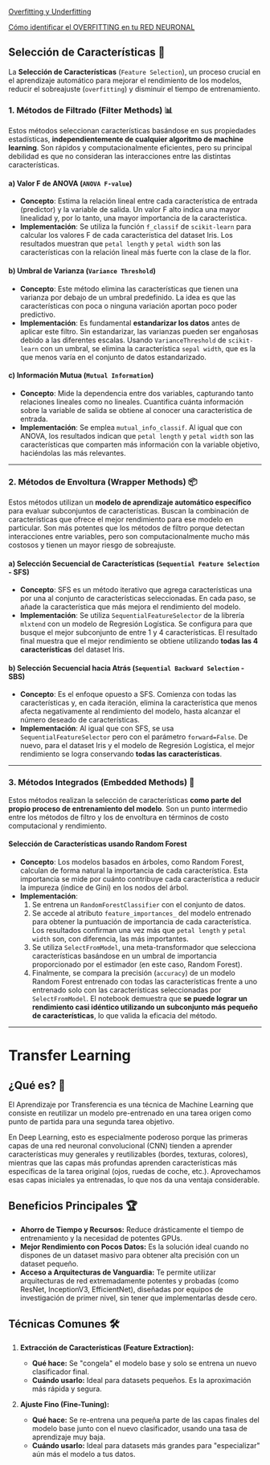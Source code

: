 [Overfitting y Underfitting](https://www.youtube.com/watch?v=7-6X3DTt3R8)

[Cómo identificar el OVERFITTING en tu RED NEURONAL](https://www.youtube.com/watch?v=ZmLKqZYlYUI)


## Selección de Características 🎯

La **Selección de Características** (`Feature Selection`), un proceso crucial en el aprendizaje automático para mejorar el rendimiento de los modelos, reducir el sobreajuste (`overfitting`) y disminuir el tiempo de entrenamiento.

### **1. Métodos de Filtrado (Filter Methods)** 📊

Estos métodos seleccionan características basándose en sus propiedades estadísticas, **independientemente de cualquier algoritmo de machine learning**. Son rápidos y computacionalmente eficientes, pero su principal debilidad es que no consideran las interacciones entre las distintas características.

#### **a) Valor F de ANOVA (`ANOVA F-value`)**
* **Concepto**: Estima la relación lineal entre cada característica de entrada (predictor) y la variable de salida. Un valor F alto indica una mayor linealidad y, por lo tanto, una mayor importancia de la característica.
* **Implementación**: Se utiliza la función `f_classif` de `scikit-learn` para calcular los valores F de cada característica del dataset Iris. Los resultados muestran que `petal length` y `petal width` son las características con la relación lineal más fuerte con la clase de la flor.

#### **b) Umbral de Varianza (`Variance Threshold`)**
* **Concepto**: Este método elimina las características que tienen una varianza por debajo de un umbral predefinido. La idea es que las características con poca o ninguna variación aportan poco poder predictivo.
* **Implementación**: Es fundamental **estandarizar los datos** antes de aplicar este filtro. Sin estandarizar, las varianzas pueden ser engañosas debido a las diferentes escalas. Usando `VarianceThreshold` de `scikit-learn` con un umbral, se elimina la característica `sepal width`, que es la que menos varía en el conjunto de datos estandarizado.

#### **c) Información Mutua (`Mutual Information`)**
* **Concepto**: Mide la dependencia entre dos variables, capturando tanto relaciones lineales como no lineales. Cuantifica cuánta información sobre la variable de salida se obtiene al conocer una característica de entrada.
* **Implementación**: Se emplea `mutual_info_classif`. Al igual que con ANOVA, los resultados indican que `petal length` y `petal width` son las características que comparten más información con la variable objetivo, haciéndolas las más relevantes.

---

### **2. Métodos de Envoltura (Wrapper Methods)** 📦

Estos métodos utilizan un **modelo de aprendizaje automático específico** para evaluar subconjuntos de características. Buscan la combinación de características que ofrece el mejor rendimiento para ese modelo en particular. Son más potentes que los métodos de filtro porque detectan interacciones entre variables, pero son computacionalmente mucho más costosos y tienen un mayor riesgo de sobreajuste.

#### **a) Selección Secuencial de Características (`Sequential Feature Selection` - SFS)**
* **Concepto**: SFS es un método iterativo que agrega características una por una al conjunto de características seleccionadas. En cada paso, se añade la característica que más mejora el rendimiento del modelo.
* **Implementación**: Se utiliza `SequentialFeatureSelector` de la librería `mlxtend` con un modelo de Regresión Logística. Se configura para que busque el mejor subconjunto de entre 1 y 4 características. El resultado final muestra que el mejor rendimiento se obtiene utilizando **todas las 4 características** del dataset Iris.

#### **b) Selección Secuencial hacia Atrás (`Sequential Backward Selection` - SBS)**
* **Concepto**: Es el enfoque opuesto a SFS. Comienza con todas las características y, en cada iteración, elimina la característica que menos afecta negativamente al rendimiento del modelo, hasta alcanzar el número deseado de características.
* **Implementación**: Al igual que con SFS, se usa `SequentialFeatureSelector` pero con el parámetro `forward=False`. De nuevo, para el dataset Iris y el modelo de Regresión Logística, el mejor rendimiento se logra conservando **todas las características**.

---

### **3. Métodos Integrados (Embedded Methods)** 🧩

Estos métodos realizan la selección de características **como parte del propio proceso de entrenamiento del modelo**. Son un punto intermedio entre los métodos de filtro y los de envoltura en términos de costo computacional y rendimiento.

#### **Selección de Características usando Random Forest**
* **Concepto**: Los modelos basados en árboles, como Random Forest, calculan de forma natural la importancia de cada característica. Esta importancia se mide por cuánto contribuye cada característica a reducir la impureza (índice de Gini) en los nodos del árbol.
* **Implementación**:
    1.  Se entrena un `RandomForestClassifier` con el conjunto de datos.
    2.  Se accede al atributo `feature_importances_` del modelo entrenado para obtener la puntuación de importancia de cada característica. Los resultados confirman una vez más que `petal length` y `petal width` son, con diferencia, las más importantes.
    3.  Se utiliza `SelectFromModel`, una meta-transformador que selecciona características basándose en un umbral de importancia proporcionado por el estimador (en este caso, Random Forest).
    4.  Finalmente, se compara la precisión (`accuracy`) de un modelo Random Forest entrenado con todas las características frente a uno entrenado solo con las características seleccionadas por `SelectFromModel`. El notebook demuestra que **se puede lograr un rendimiento casi idéntico utilizando un subconjunto más pequeño de características**, lo que valida la eficacia del método.

---

# Transfer Learning

## ¿Qué es? 🧠
El Aprendizaje por Transferencia es una técnica de Machine Learning que consiste en reutilizar un modelo pre-entrenado en una tarea origen como punto de partida para una segunda tarea objetivo.

En Deep Learning, esto es especialmente poderoso porque las primeras capas de una red neuronal convolucional (CNN) tienden a aprender características muy generales y reutilizables (bordes, texturas, colores), mientras que las capas más profundas aprenden características más específicas de la tarea original (ojos, ruedas de coche, etc.). Aprovechamos esas capas iniciales ya entrenadas, lo que nos da una ventaja considerable.


## Beneficios Principales 🏆
* **Ahorro de Tiempo y Recursos:** Reduce drásticamente el tiempo de entrenamiento y la necesidad de potentes GPUs.
* **Mejor Rendimiento con Pocos Datos:** Es la solución ideal cuando no dispones de un dataset masivo para obtener alta precisión con un dataset pequeño.
* **Acceso a Arquitecturas de Vanguardia:** Te permite utilizar arquitecturas de red extremadamente potentes y probadas (como ResNet, InceptionV3, EfficientNet), diseñadas por equipos de investigación de primer nivel, sin tener que implementarlas desde cero.

## Técnicas Comunes 🛠️
1.  **Extracción de Características (Feature Extraction):**
    * **Qué hace:** Se "congela" el modelo base y solo se entrena un nuevo clasificador final.
    * **Cuándo usarlo:** Ideal para datasets pequeños. Es la aproximación más rápida y segura.

2.  **Ajuste Fino (Fine-Tuning):**
    * **Qué hace:** Se re-entrena una pequeña parte de las capas finales del modelo base junto con el nuevo clasificador, usando una tasa de aprendizaje muy baja.
    * **Cuándo usarlo:** Ideal para datasets más grandes para "especializar" aún más el modelo a tus datos.


